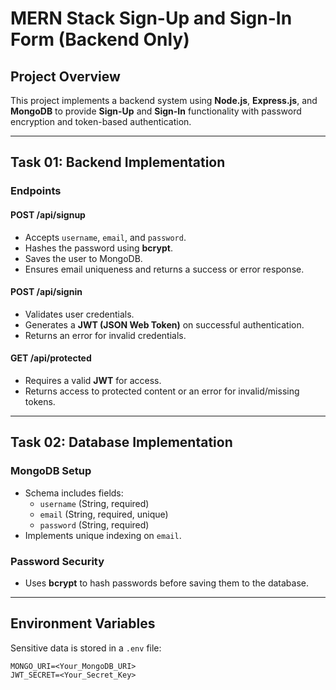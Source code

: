 # MERN Stack Sign-Up and Sign-In Form (Backend Only)

## Project Overview
This project implements a backend system using **Node.js**, **Express.js**, and **MongoDB** to provide **Sign-Up** and **Sign-In** functionality with password encryption and token-based authentication.

---

## Task 01: Backend Implementation

### Endpoints

#### **POST /api/signup**
- Accepts `username`, `email`, and `password`.
- Hashes the password using **bcrypt**.
- Saves the user to MongoDB.
- Ensures email uniqueness and returns a success or error response.

#### **POST /api/signin**
- Validates user credentials.
- Generates a **JWT (JSON Web Token)** on successful authentication.
- Returns an error for invalid credentials.

#### **GET /api/protected**
- Requires a valid **JWT** for access.
- Returns access to protected content or an error for invalid/missing tokens.

---

## Task 02: Database Implementation

### MongoDB Setup
- Schema includes fields: 
  - `username` (String, required)
  - `email` (String, required, unique)
  - `password` (String, required)
- Implements unique indexing on `email`.

### Password Security
- Uses **bcrypt** to hash passwords before saving them to the database.

---

## Environment Variables
Sensitive data is stored in a `.env` file:
```env
MONGO_URI=<Your_MongoDB_URI>
JWT_SECRET=<Your_Secret_Key>
